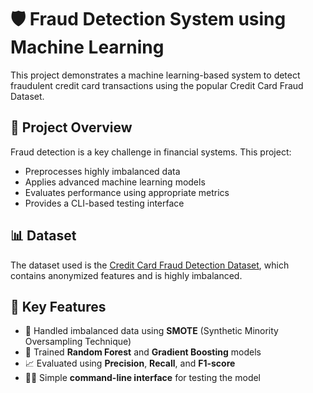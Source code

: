 # 🛡️ Fraud Detection System using Machine Learning

This project demonstrates a machine learning-based system to detect fraudulent credit card transactions using the popular Credit Card Fraud Dataset.

## 🚀 Project Overview

Fraud detection is a key challenge in financial systems. This project:
- Preprocesses highly imbalanced data
- Applies advanced machine learning models
- Evaluates performance using appropriate metrics
- Provides a CLI-based testing interface


## 📊 Dataset

The dataset used is the [Credit Card Fraud Detection Dataset](https://www.kaggle.com/mlg-ulb/creditcardfraud), which contains anonymized features and is highly imbalanced.


## 🧪 Key Features

- 🔁 Handled imbalanced data using **SMOTE** (Synthetic Minority Oversampling Technique)
- 🤖 Trained **Random Forest** and **Gradient Boosting** models
- 📈 Evaluated using **Precision**, **Recall**, and **F1-score**
- 🧑‍💻 Simple **command-line interface** for testing the model


